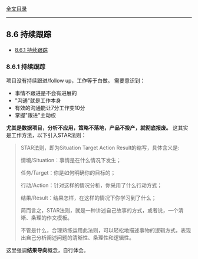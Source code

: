[全文目录](https://aistudio.baidu.com/projectdetail/8623759)

---

## 8.6 持续跟踪

- [8.6.1 持续跟踪](#861-持续跟踪)

### 8.6.1 持续跟踪
项目没有持续跟进/follow up，工作等于白做。
需要意识到：

- 事情不跟进是不会有进展的
- "沟通"就是工作本身
- 有效的沟通能让7分工作变10分
- 掌握"跟进"主动权

**尤其是数据项目，分析不应用，策略不落地，产品不投产，就彻底报废。**
这其实是工作方法，以下引入STAR法则：
> STAR法则，即为Situation Target Action Result的缩写，具体含义是:
> 
> 情境/Situation：事情是在什么情况下发生；
> 
> 任务/Target：你是如何明确你的目标的；
> 
> 行动/Action：针对这样的情况分析，你采用了什么行动方式；
> 
> 结果/Result：结果怎样，在这样的情况下你学习到了什么；
> 
> 简而言之，STAR法则，就是一种讲述自己故事的方式，或者说，一个清晰、条理的作文模板。
> 
> 不管是什么，合理熟练运用此法则，可以轻松地描述事物的逻辑方式，表现出自己分析阐述问题的清晰性、条理性和逻辑性。

这里强调**结果导向**概念，自行体会。

